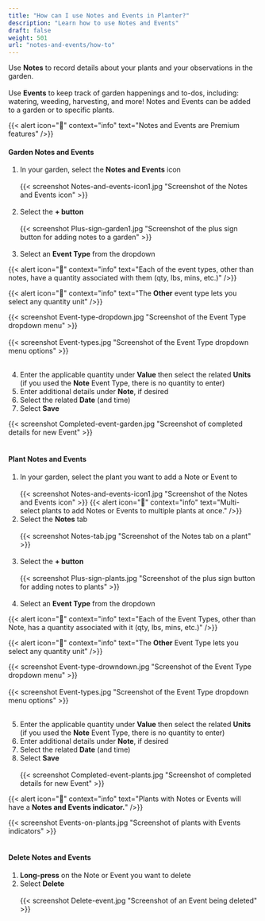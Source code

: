 ```yaml
---
title: "How can I use Notes and Events in Planter?"
description: "Learn how to use Notes and Events"
draft: false
weight: 501
url: "notes-and-events/how-to"
---
```


Use **Notes** to record details about your plants and your observations in the garden.<br /><br />
Use **Events** to keep track of garden happenings and to-dos, including: watering, weeding, harvesting, and more!
Notes and Events can be added to a garden or to specific plants.

{{< alert icon="💸" context="info" text="Notes and Events are Premium features" />}}

#### Garden Notes and Events
1. In your garden, select the **Notes and Events** icon<br /><br />
{{< screenshot Notes-and-events-icon1.jpg "Screenshot of the Notes and Events icon" >}}<br /><br />
2. Select the **+ button**<br /><br />
{{< screenshot Plus-sign-garden1.jpg "Screenshot of the plus sign button for adding notes to a garden" >}}<br /><br />
3. Select an **Event Type** from the dropdown

{{< alert icon="🌱" context="info" text="Each of the event types, other than notes, have a quantity associated with them (qty, lbs, mins, etc.)" />}}

{{< alert icon="🌿" context="info" text="The **Other** event type lets you select any quantity unit" />}}

{{< screenshot Event-type-dropdown.jpg "Screenshot of the Event Type dropdown menu" >}}<br /><br />
{{< screenshot Event-types.jpg "Screenshot of the Event Type dropdown menu options" >}}<br /><br />

4. Enter the applicable quantity under **Value** then select the related **Units** (if you used the **Note** Event Type, there is no quantity to enter)
5. Enter additional details under **Note**, if desired
6. Select the related **Date** (and time)
7. Select **Save**

{{< screenshot Completed-event-garden.jpg "Screenshot of completed details for new Event" >}}<br /><br />

#### Plant Notes and Events
1. In your garden, select the plant you want to add a Note or Event to<br /><br />
{{< screenshot Notes-and-events-icon1.jpg "Screenshot of the Notes and Events icon" >}}
{{< alert icon="🥬" context="info" text="Multi-select plants to add Notes or Events to multiple plants at once." />}}
2. Select the **Notes** tab <br /><br />
{{< screenshot Notes-tab.jpg "Screenshot of the Notes tab on a plant" >}}<br /><br />
3. Select the **+ button**<br /><br />
{{< screenshot Plus-sign-plants.jpg "Screenshot of the plus sign button for adding notes to plants" >}}<br /><br />
4. Select an **Event Type** from the dropdown

{{< alert icon="🌱" context="info" text="Each of the Event Types, other than Note, has a quantity associated with it (qty, lbs, mins, etc.)" />}}

{{< alert icon="🌿" context="info" text="The **Other** Event Type lets you select any quantity unit" />}}

{{< screenshot Event-type-drowndown.jpg "Screenshot of the Event Type dropdown menu" >}}<br /><br />
{{< screenshot Event-types.jpg "Screenshot of the Event Type dropdown menu options" >}}<br /><br />

5. Enter the applicable quantity under **Value** then select the related **Units** (if you used the **Note** Event Type, there is no quantity to enter)
6. Enter additional details under **Note**, if desired
7. Select the related **Date** (and time)
8. Select **Save**<br /><br />
{{< screenshot Completed-event-plants.jpg "Screenshot of completed details for new Event" >}}

{{< alert icon="🍅" context="info" text="Plants with Notes or Events will have a **Notes and Events indicator.**" />}}

{{< screenshot Events-on-plants.jpg "Screenshot of plants with Events indicators" >}}<br /><br />

#### Delete Notes and Events
1. **Long-press** on the Note or Event you want to delete
2. Select **Delete**<br /><br />
{{< screenshot Delete-event.jpg "Screenshot of an Event being deleted" >}}
